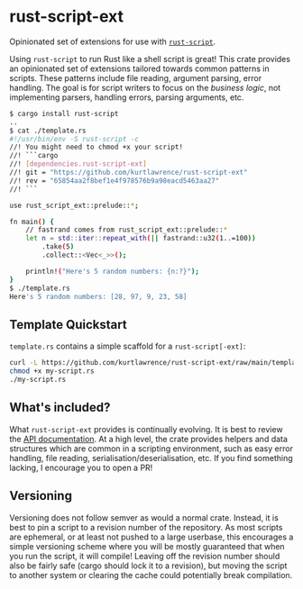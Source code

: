 # rust-script-ext
Opinionated set of extensions for use with
[`rust-script`](https://github.com/fornwall/rust-script).

Using `rust-script` to run Rust like a shell script is great!
This crate provides an opinionated set of extensions tailored towards common patterns in scripts.
These patterns include file reading, argument parsing, error handling.
The goal is for script writers to focus on the _business logic_, not implementing parsers, handling
errors, parsing arguments, etc.

````sh
$ cargo install rust-script
..
$ cat ./template.rs
#!/usr/bin/env -S rust-script -c
//! You might need to chmod +x your script!
//! ```cargo
//! [dependencies.rust-script-ext]
//! git = "https://github.com/kurtlawrence/rust-script-ext"
//! rev = "65854aa2f8bef1e4f978576b9a98eacd5463aa27"
//! ```

use rust_script_ext::prelude::*;

fn main() {
    // fastrand comes from rust_script_ext::prelude::*
    let n = std::iter::repeat_with(|| fastrand::u32(1..=100))
        .take(5)
        .collect::<Vec<_>>();

    println!("Here's 5 random numbers: {n:?}");
}
$ ./template.rs
Here's 5 random numbers: [28, 97, 9, 23, 58]
````

## Template Quickstart

`template.rs` contains a simple scaffold for a `rust-script[-ext]`:

```sh
curl -L https://github.com/kurtlawrence/rust-script-ext/raw/main/template.rs -o my-script.rs
chmod +x my-script.rs
./my-script.rs
```

## What's included?

What `rust-script-ext` provides is continually evolving.
It is best to review the [API
documentation](https://kurtlawrence.github.io/rust-script-ext/rust_script_ext).
At a high level, the crate provides helpers and data structures which are common in a scripting
environment, such as easy error handling, file reading, serialisation/deserialisation, etc.
If you find something lacking, I encourage you to open a PR!

## Versioning

Versioning does not follow semver as would a normal crate.
Instead, it is best to pin a script to a revision number of the repository.
As most scripts are ephemeral, or at least not pushed to a large userbase, this encourages a simple
versioning scheme where you will be mostly guaranteed that when you run the script, it will
compile!
Leaving off the revision number should also be fairly safe (cargo should lock it to a revision),
but moving the script to another system or clearing the cache could potentially break compilation.
